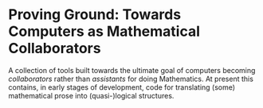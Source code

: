 Proving Ground: Towards Computers as Mathematical Collaborators
===============================================================

A collection of tools built towards the ultimate goal of computers becoming *collaborators* rather than *assistants* for doing Mathematics. At present this contains, in early stages of development, code for translating (some) mathematical prose into (quasi-)logical structures. 
